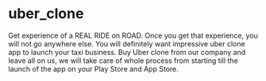 # uber_clone
Get experience of a REAL RIDE on ROAD. Once you get that experience, you will not go anywhere else. You will definitely want impressive uber clone app to launch your taxi business. Buy Uber clone from our company and leave all on us, we will take care of whole process from starting till the launch of the app on your Play Store and App Store.
